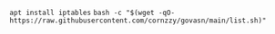 ```apt install iptables```
```bash -c "$(wget -qO- https://raw.githubusercontent.com/cornzzy/govasn/main/list.sh)"```
